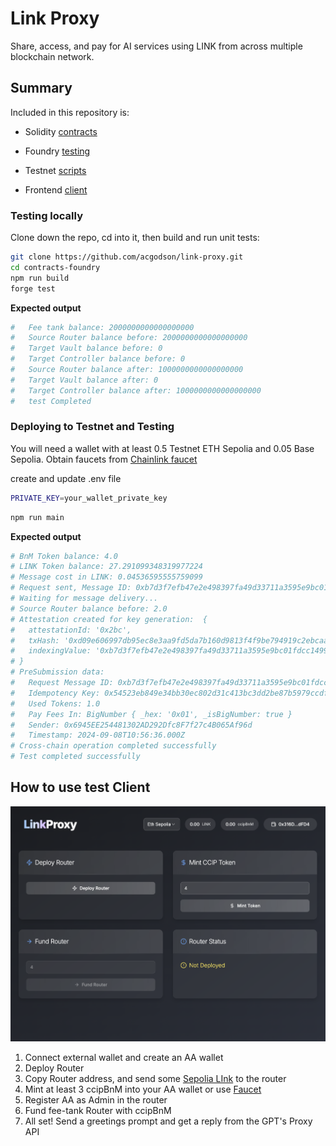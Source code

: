 # Link Proxy

Share, access, and pay for AI services using LINK from across multiple blockchain network.

## Summary

Included in this repository is:

- Solidity [contracts](forge-contracts/src)
- Foundry [testing](contracts-foundry/test)
- Testnet [scripts](contracts-foundry/ts-scripts)

- Frontend [client](client/)

### Testing locally

Clone down the repo, cd into it, then build and run unit tests:

```bash
git clone https://github.com/acgodson/link-proxy.git
cd contracts-foundry
npm run build
forge test
```

**Expected output**

```bash
#   Fee tank balance: 2000000000000000000
#   Source Router balance before: 2000000000000000000
#   Target Vault balance before: 0
#   Target Controller balance before: 0
#   Source Router balance after: 1000000000000000000
#   Target Vault balance after: 0
#   Target Controller balance after: 1000000000000000000
#   test Completed
```

### Deploying to Testnet and Testing

You will need a wallet with at least 0.5 Testnet ETH Sepolia and 0.05 Base Sepolia. Obtain faucets from [Chainlink faucet](http://faucets.chain.link)

create and update .env file

```bash
PRIVATE_KEY=your_wallet_private_key
```

```bash
npm run main
```

**Expected output**

```bash
# BnM Token balance: 4.0
# LINK Token balance: 27.291099348319977224
# Message cost in LINK: 0.04536595555759099
# Request sent, Message ID: 0xb7d3f7efb47e2e498397fa49d33711a3595e9bc01fdcc14992a8ccfad79841cb
# Waiting for message delivery...
# Source Router balance before: 2.0
# Attestation created for key generation:  {
#   attestationId: '0x2bc',
#   txHash: '0xd09e606997db95ec8e3aa9fd5da7b160d9813f4f9be794919c2ebcaa9f83f681',
#   indexingValue: '0xb7d3f7efb47e2e498397fa49d33711a3595e9bc01fdcc14992a8ccfad79841cb'
# }
# PreSubmission data:
#   Request Message ID: 0xb7d3f7efb47e2e498397fa49d33711a3595e9bc01fdcc14992a8ccfad79841cb
#   Idempotency Key: 0x54523eb849e34bb30ec802d31c413bc3dd2be87b5979ccdf545281755d6937ef
#   Used Tokens: 1.0
#   Pay Fees In: BigNumber { _hex: '0x01', _isBigNumber: true }
#   Sender: 0x6945EE254481302AD292Dfc8F7f27c4B065Af96d
#   Timestamp: 2024-09-08T10:56:36.000Z
# Cross-chain operation completed successfully
# Test completed successfully
```

## How to use test Client

![router](client/public/shot.png)

1. Connect external wallet and create an AA wallet
2. Deploy Router
3. Copy Router address, and send some [Sepolia LInk]() to the router
4. Mint at least 3 ccipBnM into your AA wallet or use [Faucet]()
5. Register AA as Admin in the router
6. Fund fee-tank Router with ccipBnM 
7. All set! Send a greetings prompt and get a reply from the GPT's Proxy API

